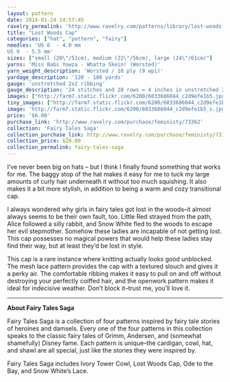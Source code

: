 ```yaml
---
layout: pattern
date: 2014-01-24 14:57:45
ravelry_permalink: 'http://www.ravelry.com/patterns/library/lost-woods-cap'
title: "Lost Woods Cap"
categories: ["hat", "pattern", "fairy"]
needles: 'US 6  - 4.0 mm
US 9  - 5.5 mm'
sizes: ["small (20\"/51cm), medium (22\"/56cm), large (24\"/61cm)"]
yarns: 'Miss Babs Yowza - Whatta Skein! (Worsted)'
yarn_weight_description: 'Worsted / 10 ply (9 wpi)'
yardage_description: '120 - 180 yards'
gauge: 'unstretched 2x2 ribbing'
gauge_description: '24 stitches and 28 rows = 4 inches in unstretched 2x2 ribbing'
images: ["http://farm7.static.flickr.com/6200/6033686044_c2d9efe1b5.jpg", "http://farm8.static.flickr.com/7232/7312935900_7b1f4739cc.jpg", "http://farm7.static.flickr.com/6194/6033128379_a1b62ff5b4.jpg", "http://farm7.static.flickr.com/6131/6033128517_9ee353d2eb.jpg", "http://farm7.static.flickr.com/6195/6033686296_89c63d4106.jpg"]
tiny_images: ["http://farm7.static.flickr.com/6200/6033686044_c2d9efe1b5_s.jpg", "http://farm8.static.flickr.com/7232/7312935900_7b1f4739cc_s.jpg", "http://farm7.static.flickr.com/6194/6033128379_a1b62ff5b4_s.jpg", "http://farm7.static.flickr.com/6131/6033128517_9ee353d2eb_s.jpg", "http://farm7.static.flickr.com/6195/6033686296_89c63d4106_s.jpg"]
image: 'http://farm7.static.flickr.com/6200/6033686044_c2d9efe1b5_s.jpg'
price: '$6.00'
purchase_link: 'http://www.ravelry.com/purchase/feministy/73362'
collection: 'Fairy Tales Saga'
collection_purchase_link: http://www.ravelry.com/purchase/feministy/73365 
collection_price: $20.00 
collection_permalink: fairy-tales-saga 
---
```

<p>I’ve never been big on hats – but I think I finally found something that works for me. The baggy stop of the hat makes it easy for me to tuck my large amounts of curly hair underneath it without too much squishing. It also makes it a bit more stylish, in addition to being a warm and cozy transitional cap.</p>

<p>I always wondered why girls in fairy tales got lost in the woods–it almost always seems to be their own fault, too. Little Red strayed from the path, Alice followed a silly rabbit, and Snow White fled to the woods to escape her evil stepmother. Somehow these ladies are incapable of not getting lost. This cap possesses no magical powers that would help these ladies stay find their way, but at least they’d be lost in style.</p>

<p>This cap is a rare instance where knitting actually looks good unblocked. The mesh lace pattern provides the cap with a textured slouch and gives it a perky air. The comfortable ribbing makes it easy to pull on and off without destroying your perfectly coiffed hair, and the openwork pattern makes it ideal for indecisive weather. Don’t block it–trust me, you’ll love it.</p>
<hr />
<p><strong>About Fairy Tales Saga</strong></p>

<p>Fairy Tales Saga is a collection of four patterns inspired by fairy tale stories of heroines and damsels. Every one of the four patterns in this collection speaks to the classic fairy tales of Grimm, Andersen, and (somewhat shamefully) Disney fame. Each pattern is unique–the cardigan, cowl, hat, and shawl are all special, just like the stories they were inspired by.</p>

<p>Fairy Tales Saga includes Ivory Tower Cowl, Lost Woods Cap, Ode to the Bay, and Snow White&#8217;s Lace.</p>